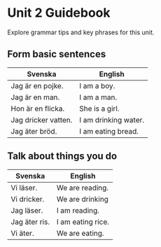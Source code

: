 # Unit 2 Guidebook

Explore grammar tips and key phrases for this unit.

## Form basic sentences

| Svenska | English |
| ------- | ------- |
| Jag är en pojke. | I am a boy. |
| Jag är en man. | I am a man. |
| Hon är en flicka. | She is a girl. |
| Jag dricker vatten. | I am drinking water. |
| Jag äter bröd. | I am eating bread. |

## Talk about things you do

| Svenska | English |
| ------- | ------- |
| Vi läser. | We are reading. |
| Vi dricker. | We are drinking |
| Jag läser. | I am reading. |
| Jag äter ris. | I am eating rice. |
| Vi äter. | We are eating. |
